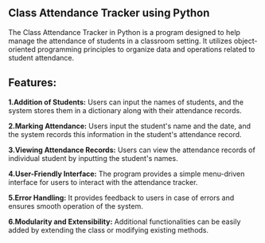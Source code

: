 
## Class Attendance Tracker using Python


  The Class Attendance Tracker in Python is a program designed to help manage the attendance of students in a classroom setting. It utilizes object-oriented programming principles to organize data and operations related to student attendance.







 




## Features:

 **1.Addition of Students:**  Users can input the names of students, and the system stores them in a dictionary along with their attendance records.

**2.Marking Attendance:** Users input the student's name and the date, and the system records this information in the student's attendance record.

**3.Viewing Attendance Records:** Users can view the attendance records of individual student by inputting the student's names.

**4.User-Friendly Interface:** The program provides a simple menu-driven interface for users to interact with the attendance tracker.

**5.Error Handling:** It provides feedback to users in case of errors and ensures smooth operation of the system.

**6.Modularity and Extensibility:** Additional functionalities can be easily added by extending the class or modifying existing methods.


